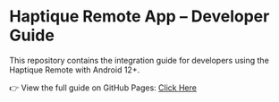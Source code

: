 # Haptique Remote App – Developer Guide

This repository contains the integration guide for developers using the Haptique Remote with Android 12+.

👉 View the full guide on GitHub Pages: [Click Here](https://ccs777.github.io/haptique-remote-dev-guide/)
